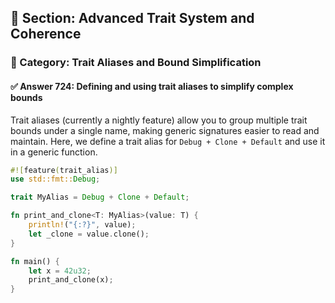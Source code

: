 ## 📘 Section: Advanced Trait System and Coherence  
### 🔹 Category: Trait Aliases and Bound Simplification  
#### ✅ Answer 724: Defining and using trait aliases to simplify complex bounds

Trait aliases (currently a nightly feature) allow you to group multiple trait bounds under a single name, making generic signatures easier to read and maintain. Here, we define a trait alias for `Debug + Clone + Default` and use it in a generic function.

```rust
#![feature(trait_alias)]
use std::fmt::Debug;

trait MyAlias = Debug + Clone + Default;

fn print_and_clone<T: MyAlias>(value: T) {
    println!("{:?}", value);
    let _clone = value.clone();
}

fn main() {
    let x = 42u32;
    print_and_clone(x);
}
```

